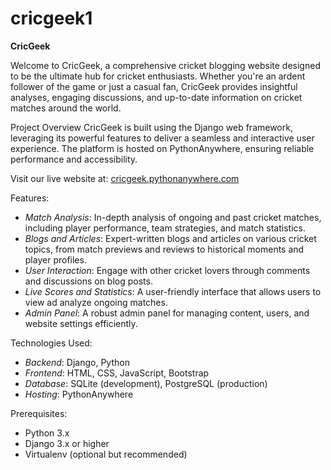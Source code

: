 # cricgeek1
**CricGeek**

Welcome to CricGeek, a comprehensive cricket blogging website designed to be the ultimate hub for cricket enthusiasts. Whether you're an ardent follower of the game or just a casual fan, CricGeek provides insightful analyses, engaging discussions, and up-to-date information on cricket matches around the world.

Project Overview
CricGeek is built using the Django web framework, leveraging its powerful features to deliver a seamless and interactive user experience. The platform is hosted on PythonAnywhere, ensuring reliable performance and accessibility.

Visit our live website at: [cricgeek.pythonanywhere.com](cricgeek.pythonanywhere.com)

Features:

- _Match Analysis_: In-depth analysis of ongoing and past cricket matches, including player performance, team strategies, and match statistics.
- _Blogs and Articles_: Expert-written blogs and articles on various cricket topics, from match previews and reviews to historical moments and player profiles.
- _User Interaction_: Engage with other cricket lovers through comments and discussions on blog posts.
- _Live Scores and Statistics_: A user-friendly interface that allows users to view ad analyze ongoing matches.
- _Admin Panel_: A robust admin panel for managing content, users, and website settings efficiently.

  
Technologies Used:

- _Backend_: Django, Python
- _Frontend_: HTML, CSS, JavaScript, Bootstrap
- _Database_: SQLite (development), PostgreSQL (production)
- _Hosting_: PythonAnywhere

Prerequisites:

- Python 3.x
- Django 3.x or higher
- Virtualenv (optional but recommended)

